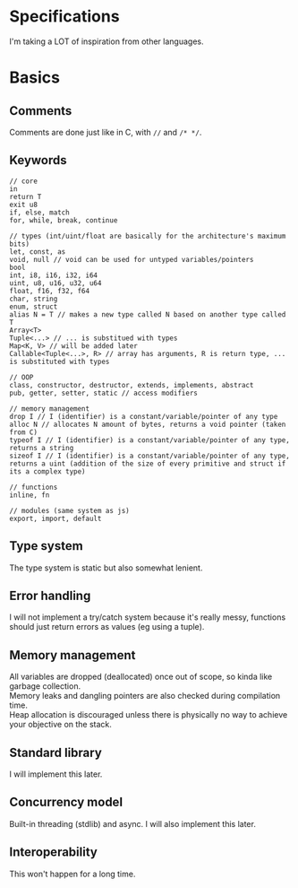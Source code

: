 # Specifications

I'm taking a LOT of inspiration from other languages.

# Basics

## Comments

Comments are done just like in C, with `//` and `/* */`.

## Keywords

```
// core
in
return T
exit u8
if, else, match
for, while, break, continue

// types (int/uint/float are basically for the architecture's maximum bits)
let, const, as
void, null // void can be used for untyped variables/pointers
bool
int, i8, i16, i32, i64
uint, u8, u16, u32, u64
float, f16, f32, f64
char, string
enum, struct
alias N = T // makes a new type called N based on another type called T
Array<T>
Tuple<...> // ... is substitued with types
Map<K, V> // will be added later
Callable<Tuple<...>, R> // array has arguments, R is return type, ... is substituted with types

// OOP
class, constructor, destructor, extends, implements, abstract
pub, getter, setter, static // access modifiers

// memory management
drop I // I (identifier) is a constant/variable/pointer of any type
alloc N // allocates N amount of bytes, returns a void pointer (taken from C)
typeof I // I (identifier) is a constant/variable/pointer of any type, returns a string
sizeof I // I (identifier) is a constant/variable/pointer of any type, returns a uint (addition of the size of every primitive and struct if its a complex type)

// functions
inline, fn

// modules (same system as js)
export, import, default
```

## Type system

The type system is static but also somewhat lenient.

## Error handling

I will not implement a try/catch system because it's really messy, functions should just return errors as values (eg using a tuple).

## Memory management

All variables are dropped (deallocated) once out of scope, so kinda like garbage collection.  
Memory leaks and dangling pointers are also checked during compilation time.  
Heap allocation is discouraged unless there is physically no way to achieve your objective on the stack.  

## Standard library

I will implement this later.

## Concurrency model

Built-in threading (stdlib) and async. I will also implement this later.

## Interoperability

This won't happen for a long time.
